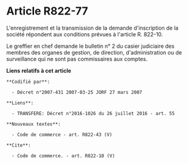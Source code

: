 # Article R822-77

L'enregistrement et la transmission de la demande d'inscription de la société répondent aux conditions prévues à l'article R.
822-10.

Le greffier en chef demande le bulletin n° 2 du casier judiciaire des membres des organes de gestion, de direction,
d'administration ou de surveillance qui ne sont pas commissaires aux comptes.

**Liens relatifs à cet article**

	**Codifié par**:

	  - Décret n°2007-431 2007-03-25 JORF 27 mars 2007

	**Liens**:

	  - TRANSFERE: Décret n°2016-1026 du 26 juillet 2016 - art. 55

	**Nouveaux textes**:

	  - Code de commerce - art. R822-43 (V)

	**Cite**:

	  - Code de commerce. - art. R822-10 (V)
